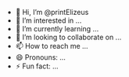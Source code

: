 - 👋 Hi, I’m @printElizeus
- 👀 I’m interested in ...
- 🌱 I’m currently learning ...
- 💞️ I’m looking to collaborate on ...
- 📫 How to reach me ...
- 😄 Pronouns: ...
- ⚡ Fun fact: ...

<!---
printElizeus/printElizeus is a ✨ special ✨ repository because its `README.md` (this file) appears on your GitHub profile.
You can click the Preview link to take a look at your changes.
--->
